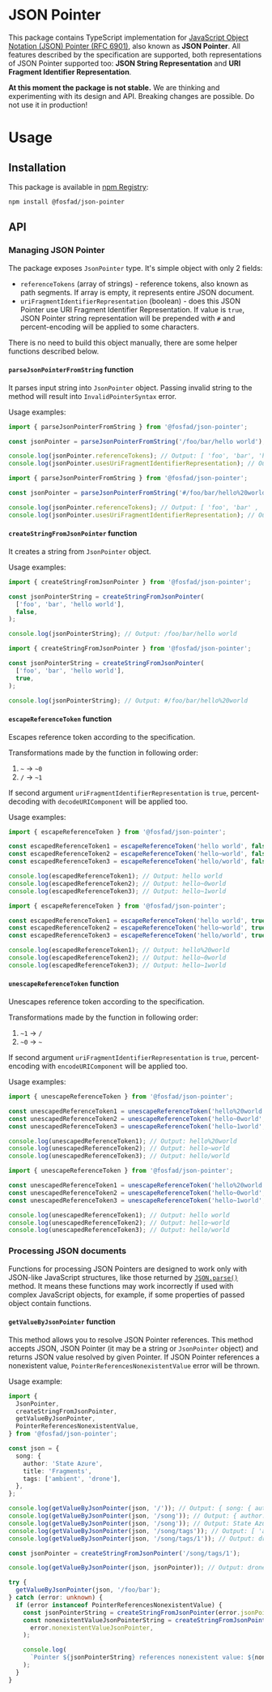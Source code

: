 # JSON Pointer

This package contains TypeScript implementation for [JavaScript Object Notation (JSON) Pointer (RFC 6901)](https://datatracker.ietf.org/doc/html/rfc6901), also known as **JSON Pointer**. All features described by the specification are supported, both representations of JSON Pointer supported too: **JSON String Representation** and **URI Fragment Identifier Representation**.

**At this moment the package is not stable.** We are thinking and experimenting with its design and API. Breaking changes are possible. Do not use it in production!

# Usage

## Installation

This package is available in [npm Registry](https://www.npmjs.com/package/@fosfad/json-pointer):

```bash
npm install @fosfad/json-pointer
```

## API

### Managing JSON Pointer

The package exposes `JsonPointer` type. It's simple object with only 2 fields:

- `referenceTokens` (array of strings) - reference tokens, also known as path segments. If array is empty, it represents entire JSON document.
- `uriFragmentIdentifierRepresentation` (boolean) - does this JSON Pointer use URI Fragment Identifier Representation. If value is `true`, JSON Pointer string representation will be prepended with `#` and percent-encoding will be applied to some characters.

There is no need to build this object manually, there are some helper functions described below.

#### `parseJsonPointerFromString` function

It parses input string into `JsonPointer` object. Passing invalid string to the method will result into `InvalidPointerSyntax` error.

Usage examples:

```typescript
import { parseJsonPointerFromString } from '@fosfad/json-pointer';

const jsonPointer = parseJsonPointerFromString('/foo/bar/hello world');

console.log(jsonPointer.referenceTokens); // Output: [ 'foo', 'bar', 'hello world' ]
console.log(jsonPointer.usesUriFragmentIdentifierRepresentation); // Output: false
```

```typescript
import { parseJsonPointerFromString } from '@fosfad/json-pointer';

const jsonPointer = parseJsonPointerFromString('#/foo/bar/hello%20world');

console.log(jsonPointer.referenceTokens); // Output: [ 'foo', 'bar' , 'hello world' ]
console.log(jsonPointer.usesUriFragmentIdentifierRepresentation); // Output: true
```

#### `createStringFromJsonPointer` function

It creates a string from `JsonPointer` object.

Usage examples:

```typescript
import { createStringFromJsonPointer } from '@fosfad/json-pointer';

const jsonPointerString = createStringFromJsonPointer(
  ['foo', 'bar', 'hello world'],
  false,
);

console.log(jsonPointerString); // Output: /foo/bar/hello world
```

```typescript
import { createStringFromJsonPointer } from '@fosfad/json-pointer';

const jsonPointerString = createStringFromJsonPointer(
  ['foo', 'bar', 'hello world'],
  true,
);

console.log(jsonPointerString); // Output: #/foo/bar/hello%20world
```

#### `escapeReferenceToken` function

Escapes reference token according to the specification.

Transformations made by the function in following order:

1. `~` → `~0`
2. `/` → `~1`

If second argument `uriFragmentIdentifierRepresentation` is `true`, percent-decoding with `decodeURIComponent` will be applied too.

Usage examples:

```typescript
import { escapeReferenceToken } from '@fosfad/json-pointer';

const escapedReferenceToken1 = escapeReferenceToken('hello world', false);
const escapedReferenceToken2 = escapeReferenceToken('hello~world', false);
const escapedReferenceToken3 = escapeReferenceToken('hello/world', false);

console.log(escapedReferenceToken1); // Output: hello world
console.log(escapedReferenceToken2); // Output: hello~0world
console.log(escapedReferenceToken3); // Output: hello~1world
```

```typescript
import { escapeReferenceToken } from '@fosfad/json-pointer';

const escapedReferenceToken1 = escapeReferenceToken('hello world', true);
const escapedReferenceToken2 = escapeReferenceToken('hello~world', true);
const escapedReferenceToken3 = escapeReferenceToken('hello/world', true);

console.log(escapedReferenceToken1); // Output: hello%20world
console.log(escapedReferenceToken2); // Output: hello~0world
console.log(escapedReferenceToken3); // Output: hello~1world
```

#### `unescapeReferenceToken` function

Unescapes reference token according to the specification.

Transformations made by the function in following order:

1. `~1` → `/`
2. `~0` → `~`

If second argument `uriFragmentIdentifierRepresentation` is `true`, percent-encoding with `encodeURIComponent` will be applied too.

Usage examples:

```typescript
import { unescapeReferenceToken } from '@fosfad/json-pointer';

const unescapedReferenceToken1 = unescapeReferenceToken('hello%20world', false);
const unescapedReferenceToken2 = unescapeReferenceToken('hello~0world', false);
const unescapedReferenceToken3 = unescapeReferenceToken('hello~1world', false);

console.log(unescapedReferenceToken1); // Output: hello%20world
console.log(unescapedReferenceToken2); // Output: hello~world
console.log(unescapedReferenceToken3); // Output: hello/world
```

```typescript
import { unescapeReferenceToken } from '@fosfad/json-pointer';

const unescapedReferenceToken1 = unescapeReferenceToken('hello%20world', true);
const unescapedReferenceToken2 = unescapeReferenceToken('hello~0world', true);
const unescapedReferenceToken3 = unescapeReferenceToken('hello~1world', true);

console.log(unescapedReferenceToken1); // Output: hello world
console.log(unescapedReferenceToken2); // Output: hello~world
console.log(unescapedReferenceToken3); // Output: hello/world
```

### Processing JSON documents

Functions for processing JSON Pointers are designed to work only with JSON-like JavaScript structures, like those returned by [`JSON.parse()`](https://developer.mozilla.org/en-US/docs/Web/JavaScript/Reference/Global_Objects/JSON/parse) method. It means these functions may work incorrectly if used with complex JavaScript objects, for example, if some properties of passed object contain functions.

#### `getValueByJsonPointer` function

This method allows you to resolve JSON Pointer references. This method accepts JSON, JSON Pointer (it may be a string or `JsonPointer` object) and returns JSON value resolved by given Pointer. If JSON Pointer references a nonexistent value, `PointerReferencesNonexistentValue` error will be thrown.

Usage example:

```typescript
import {
  JsonPointer,
  createStringFromJsonPointer,
  getValueByJsonPointer,
  PointerReferencesNonexistentValue,
} from '@fosfad/json-pointer';

const json = {
  song: {
    author: 'State Azure',
    title: 'Fragments',
    tags: ['ambient', 'drone'],
  },
};

console.log(getValueByJsonPointer(json, '/')); // Output: { song: { author: 'State Azure', title: 'Chill Impromtu', tags: [ 'ambient', 'drone' ] } }
console.log(getValueByJsonPointer(json, '/song')); // Output: { author: 'State Azure', title: 'Chill Impromtu', tags: [ 'ambient', 'drone' ] }
console.log(getValueByJsonPointer(json, '/song')); // Output: State Azure
console.log(getValueByJsonPointer(json, '/song/tags')); // Output: [ 'ambient', 'drone' ]
console.log(getValueByJsonPointer(json, '/song/tags/1')); // Output: drone

const jsonPointer = createStringFromJsonPointer('/song/tags/1');

console.log(getValueByJsonPointer(json, jsonPointer)); // Output: drone

try {
  getValueByJsonPointer(json, '/foo/bar');
} catch (error: unknown) {
  if (error instanceof PointerReferencesNonexistentValue) {
    const jsonPointerString = createStringFromJsonPointer(error.jsonPointer);
    const nonexistentValueJsonPointerString = createStringFromJsonPointer(
      error.nonexistentValueJsonPointer,
    );

    console.log(
      `Pointer ${jsonPointerString} references nonexistent value: ${nonexistentValueJsonPointerString}`,
    );
  }
}
```

